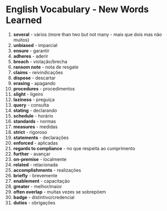 # English Vocabulary - New Words Learned

1. **several** - vários (more than two but not many - mais que dois mas não muitos)
2. **unbiased** - imparcial
3. **ensure** - garantir
4. **adheres** - aderir
5. **breach** - violação/brecha
6. **ransom note** - nota de resgate
7. **claims** - reivindicações
8. **dispose** - descartar
9. **erasing** - apagando
10. **procedures** - procedimentos
11. **slight** - ligeiro
12. **laziness** - preguiça
13. **query** - consulta
14. **stating** - declarando
15. **schedule** - horário
16. **standards** - normas
17. **measures** - medidas
18. **strict** - rigoroso
19. **statements** - declarações
20. **enforced** - aplicadas
21. **regards to compliance** - no que respeita ao cumprimento
22. **further** - avançar
23. **on-premise** - localmente
24. **related** - relacionada
25. **accomplishments** - realizações
26. **briefly** - brevemente
27. **enablement** - capacitação
28. **greater** - melhor/maior
29. **often overlap** - muitas vezes se sobrepõem
30. **badge** - distintivo/credencial
31. **duties** - obrigações

